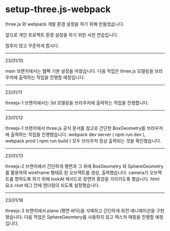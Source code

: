 # setup-three.js-webpack

three.js 와 webpack 개발 환경 설정을 하기 위해 만들었습니다.

앞으로 개인 프로젝트 환경 설정을 하기 위한 사전 연습입니다.

멈추지 않고 꾸준하게 합시다.

-------------------------------------------------------
23/01/10

main 브랜치에서는 웹팩 기본 설정을 마쳤습니다.
다음 작업은 three.js 모델링을 브라우저에 출력하는 작업을 진행할 예정입니다.

-------------------------------------------------------
23/01/11

threejs-1 브랜치에서는 3d 모델링을 브라우저에 출력하는 작업을 진행합니다.

-------------------------------------------------------
23/01/12

threejs-1 브랜치에서 three.js 공식 문서를 참고로 간단한 BoxGeometry를 브라우저에 출력하는 작업을 진행했습니다.
webpack dev server ( npm run dev ), webpack prod ( npm run build ) 모두 브라우저 정상 출력되는 것을 확인했습니다.

-------------------------------------------------------
23/01/13

threejs-2 브랜치에서 간단하게 평면과 그 위에 BoxGeometry 와 SphereGeometry를 활용하여 wireframe 형태로 된 오브젝트를 생성, 출력했습니다.
camera가 오브젝트를 향하도록 하기 위해 lookAt 메서드로 장면의 중앙을 가리키도록 했습니다.
html 요소 root 태그 안에 렌더링이 되도록 설정했습니다.

-------------------------------------------------------
23/01/18

threejs-3 브랜치에서 plane (평면 바닥)을 삭제하고 간단하게 회전 애니메이션을 구현했습니다.
다음 작업은 SphereGeomtery를 사용하지 않고 텍스처 매핑을 진행할 예정입니다.